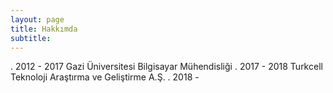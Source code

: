 ```yaml
---
layout: page
title: Hakkımda
subtitle: 
---
```


. 2012 - 2017 Gazi Üniversitesi Bilgisayar Mühendisliği 
. 2017 - 2018 Turkcell Teknoloji Araştırma ve Geliştirme A.Ş.
. 2018 - 
